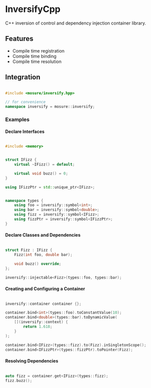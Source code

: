 # InversifyCpp
C++ inversion of control and dependency injection container library.

## Features
- Compile time registration
- Compile time binding
- Compile time resolution

## Integration

```cpp

#include <mosure/inversify.hpp>

// for convenience
namespace inversify = mosure::inversify;

```

### Examples

#### Declare Interfaces

```cpp

#include <memory>


struct IFizz {
    virtual ~IFizz() = default;

    virtual void buzz() = 0;
}

using IFizzPtr = std::unique_ptr<IFizz>;

```

```cpp

namespace types {
    using foo = inversify::symbol<int>;
    using bar = inversify::symbol<double>;
    using fizz = inversify::symbol<IFizz>;
    using fizzPtr = inversify::symbol<IFizzPtr>;
}

```


#### Declare Classes and Dependencies

```cpp

struct Fizz : IFizz {
    Fizz(int foo, double bar);

    void buzz() override;
};

inversify::injectable<Fizz>(types::foo, types::bar);

```


#### Creating and Configuring a Container

```cpp

inversify::container container {};

container.bind<int>(types::foo).toConstantValue(10);
container.bind<double>(types::bar).toDynamicValue(
    [](inversify::context) {
        return 1.618;
    }
);

container.bind<IFizz>(types::fizz).to(Fizz).inSingletonScope();
container.bind<IFizzPtr>(types::fizzPtr).toPointer(Fizz);

```


#### Resolving Dependencies

```cpp

auto fizz = container.get<IFizz>(types::fizz);
fizz.buzz();

```
